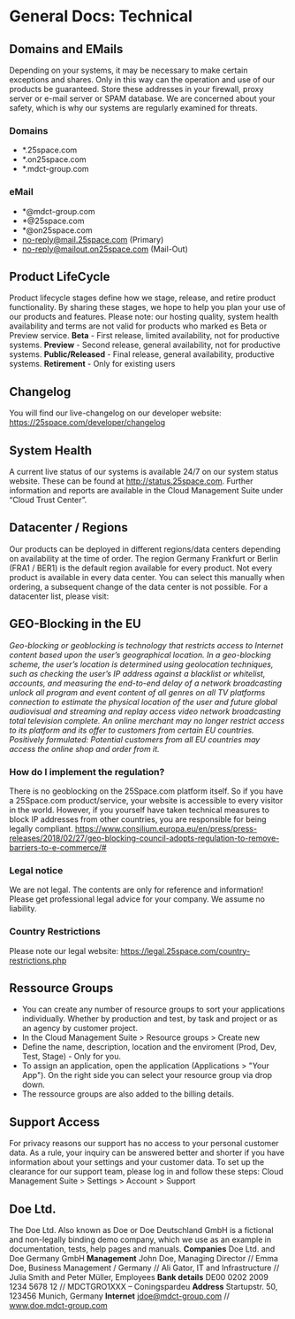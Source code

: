 # General Docs: Technical

## Domains and EMails
Depending on your systems, it may be necessary to make certain exceptions and shares. Only in this way can the operation and use of our products be guaranteed. Store these addresses in your firewall, proxy server or e-mail server or SPAM database.
We are concerned about your safety, which is why our systems are regularly examined for threats.
### Domains
- *.25space.com
- *.on25space.com
- *.mdct-group.com
### eMail
- *@mdct-group.com
- *@25space.com
- *@on25space.com
- no-reply@mail.25space.com (Primary)
- no-reply@mailout.on25space.com (Mail-Out)

## Product LifeCycle
Product lifecycle stages define how we stage, release, and retire product functionality. By sharing these stages, we hope to help you plan your use of our products and features.
Please note: our hosting quality, system health availability and terms are not valid for products who marked es Beta or Preview service.
**Beta** - First release, limited availability, not for productive systems.
**Preview** - Second release, general availability, not for productive systems.
**Public/Released** - Final release, general availability, productive systems.
**Retirement** - Only for existing users

## Changelog
You will find our live-changelog on our developer website: https://25space.com/developer/changelog

## System Health
A current live status of our systems is available 24/7 on our system status website.
These can be found at http://status.25space.com.
Further information and reports are available in the Cloud Management Suite under “Cloud Trust Center”.

## Datacenter / Regions
Our products can be deployed in different regions/data centers depending on availability at the time of order. The region Germany Frankfurt or Berlin (FRA1 / BER1) is the default region available for every product.
Not every product is available in every data center. You can select this manually when ordering, a subsequent change of the data center is not possible.
For a datacenter list, please visit: 


## GEO-Blocking in the EU
*Geo-blocking or geoblocking is technology that restricts access to Internet content based upon the user’s geographical location. In a geo-blocking scheme, the user’s location is determined using geolocation techniques, such as checking the user’s IP address against a blacklist or whitelist, accounts, and measuring the end-to-end delay of a network broadcasting unlock all program and event content of all genres on all TV platforms connection to estimate the physical location of the user and future global audiovisual and streaming and replay access video network broadcasting total television complete.
An online merchant may no longer restrict access to its platform and its offer to customers from certain EU countries. Positively formulated: Potential customers from all EU countries may access the online shop and order from it.*
### How do I implement the regulation?
There is no geoblocking on the 25Space.com platform itself. So if you have a 25Space.com product/service, your website is accessible to every visitor in the world.
However, if you yourself have taken technical measures to block IP addresses from other countries, you are responsible for being legally compliant. https://www.consilium.europa.eu/en/press/press-releases/2018/02/27/geo-blocking-council-adopts-regulation-to-remove-barriers-to-e-commerce/#
### Legal notice
We are not legal. The contents are only for reference and information! Please get professional legal advice for your company. We assume no liability.
### Country Restrictions
Please note our legal website: https://legal.25space.com/country-restrictions.php

## Ressource Groups
- You can create any number of resource groups to sort your applications individually. Whether by production and test, by task and project or as an agency by customer project.
- In the Cloud Management Suite > Resource groups > Create new
- Define the name, description, location and the enviroment (Prod, Dev, Test, Stage) - Only for you.
- To assign an application, open the application (Applications > "Your App"). On the right side you can select your resource group via drop down.
- The ressource groups are also added to the billing details.

## Support Access
For privacy reasons our support has no access to your personal customer data. As a rule, your inquiry can be answered better and shorter if you have information about your settings and your customer data.
To set up the clearance for our support team, please log in and follow these steps:
Cloud Management Suite > Settings > Account > Support

## Doe Ltd.
The Doe Ltd. Also known as Doe or Doe Deutschland GmbH is a fictional and non-legally binding demo company, which we use as an example in documentation, tests, help pages and manuals.
**Companies** Doe Ltd. and Doe Germany GmbH
**Management** John Doe, Managing Director // Emma Doe, Business Management / Germany // Ali Gator, IT and Infrastructure // Julia Smith and Peter Müller, Employees
**Bank details** DE00 0202 2009 1234 5678 12 // MDCTGRO1XXX – Coningspardeu
**Address** Startupstr. 50, 123456 Munich, Germany
**Internet** jdoe@mdct-group.com // www.doe.mdct-group.com



